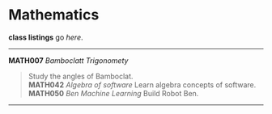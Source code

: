 # Mathematics

**class listings** go _here_.

---
**MATH007** _Bamboclatt Trigonomety_
> Study the angles of Bamboclat.  
**MATH042** _Algebra of software_
> Learn algebra concepts of software.
**MATH050** _Ben Machine Learning_
> Build Robot Ben.
---
